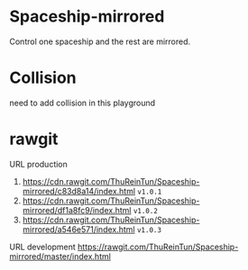 # Spaceship-mirrored
Control one spaceship and the rest are mirrored.

# Collision
need to add collision in this playground

# rawgit
URL production
1) https://cdn.rawgit.com/ThuReinTun/Spaceship-mirrored/c83d8a14/index.html `v1.0.1`
2) https://cdn.rawgit.com/ThuReinTun/Spaceship-mirrored/df1a8fc9/index.html `v1.0.2`
3) https://cdn.rawgit.com/ThuReinTun/Spaceship-mirrored/a546e571/index.html `v1.0.3`

URL development
https://rawgit.com/ThuReinTun/Spaceship-mirrored/master/index.html
